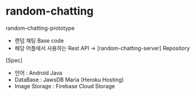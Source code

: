 # random-chatting
random-chatting-prototype

- 랜덤 채팅 Base code
- 해당 어플에서 사용하는 Rest API -> [random-chatting-server] Repository

[Spec]
- 언어 : Android Java
- DataBase : JawsDB Maria (Heroku Hosting)
- Image Storage : Firebase Cloud Storage

